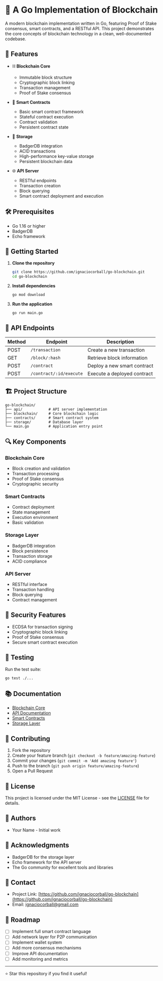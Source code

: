 # 🚀 A Go Implementation of Blockchain

A modern blockchain implementation written in Go, featuring Proof of Stake consensus, smart contracts, and a RESTful API. This project demonstrates the core concepts of blockchain technology in a clean, well-documented codebase.

## 🌟 Features

- ⛓️ **Blockchain Core**
  - Immutable block structure
  - Cryptographic block linking
  - Transaction management
  - Proof of Stake consensus

- 📝 **Smart Contracts**
  - Basic smart contract framework
  - Stateful contract execution
  - Contract validation
  - Persistent contract state

- 💾 **Storage**
  - BadgerDB integration
  - ACID transactions
  - High-performance key-value storage
  - Persistent blockchain data

- 🌐 **API Server**
  - RESTful endpoints
  - Transaction creation
  - Block querying
  - Smart contract deployment and execution

## 🛠️ Prerequisites

- Go 1.16 or higher
- BadgerDB
- Echo framework

## 🚀 Getting Started

1. **Clone the repository**
   ```bash
   git clone https://github.com/ignaciocorball/go-blockchain.git
   cd go-blockchain
   ```

2. **Install dependencies**
   ```bash
   go mod download
   ```

3. **Run the application**
   ```bash
   go run main.go
   ```

## 📡 API Endpoints

| Method | Endpoint | Description |
|--------|----------|-------------|
| POST | `/transaction` | Create a new transaction |
| GET | `/block/:hash` | Retrieve block information |
| POST | `/contract` | Deploy a new smart contract |
| POST | `/contract/:id/execute` | Execute a deployed contract |

## 🏗️ Project Structure

```
go-blockchain/
├── api/            # API server implementation
├── blockchain/     # Core blockchain logic
├── contracts/      # Smart contract system
├── storage/        # Database layer
└── main.go         # Application entry point
```

## 🔍 Key Components

### Blockchain Core
- Block creation and validation
- Transaction processing
- Proof of Stake consensus
- Cryptographic security

### Smart Contracts
- Contract deployment
- State management
- Execution environment
- Basic validation

### Storage Layer
- BadgerDB integration
- Block persistence
- Transaction storage
- ACID compliance

### API Server
- RESTful interface
- Transaction handling
- Block querying
- Contract management

## 🔐 Security Features

- ECDSA for transaction signing
- Cryptographic block linking
- Proof of Stake consensus
- Secure smart contract execution

## 🧪 Testing

Run the test suite:
```bash
go test ./...
```

## 📚 Documentation

- [Blockchain Core](blockchain/README.md)
- [API Documentation](api/README.md)
- [Smart Contracts](contracts/README.md)
- [Storage Layer](storage/README.md)

## 🤝 Contributing

1. Fork the repository
2. Create your feature branch (`git checkout -b feature/amazing-feature`)
3. Commit your changes (`git commit -m 'Add amazing feature'`)
4. Push to the branch (`git push origin feature/amazing-feature`)
5. Open a Pull Request

## 📝 License

This project is licensed under the MIT License - see the [LICENSE](LICENSE) file for details.

## 👥 Authors

- Your Name - Initial work

## 🙏 Acknowledgments

- BadgerDB for the storage layer
- Echo framework for the API server
- The Go community for excellent tools and libraries

## 📝 Contact

- Project Link: [https://github.com/ignaciocorball/go-blockchain](https://github.com/ignaciocorball/go-blockchain)
- Email: ignaciocorball@gmail.com

## 🔄 Roadmap

- [ ] Implement full smart contract language
- [ ] Add network layer for P2P communication
- [ ] Implement wallet system
- [ ] Add more consensus mechanisms
- [ ] Improve API documentation
- [ ] Add monitoring and metrics

---

⭐ Star this repository if you find it useful!